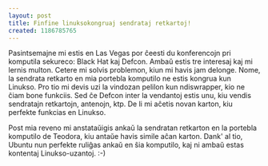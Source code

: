 ```yaml
---
layout: post
title: Finfine linuksokongruaj sendrataj retkartoj!
created: 1186785765
---
```

Pasintsemajne mi estis en Las Vegas por ĉeesti du konferencojn pri komputila sekureco: Black Hat kaj Defcon.  Ambaŭ estis tre interesaj kaj mi lernis multon.  Cetere mi solvis problemon, kiun mi havis jam delonge.  Nome, la sendrata retkarto en mia portebla komputilo ne estis kongrua kun Linukso.  Pro tio mi devis uzi la vindozan pelilon kun ndiswrapper, kio ne ĉiam bone funkciis.  Sed ĉe Defcon inter la vendantoj estis unu, kiu vendis sendratajn retkartojn, antenojn, ktp.  De li mi aĉetis novan karton, kiu perfekte funkcias en Linukso.

Post mia reveno mi anstataŭigis ankaŭ la sendratan retkarton en la portebla komputilo de Teodora, kiu antaŭe havis simile aĉan karton.  Dank' al tio, Ubuntu nun perfekte ruliĝas ankaŭ en ŝia komputilo, kaj ni ambaŭ estas kontentaj Linukso-uzantoj.  :-)
